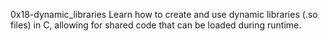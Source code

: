 0x18-dynamic_libraries
Learn how to create and use dynamic libraries (.so files) in C, allowing for shared code that can be loaded during runtime.
